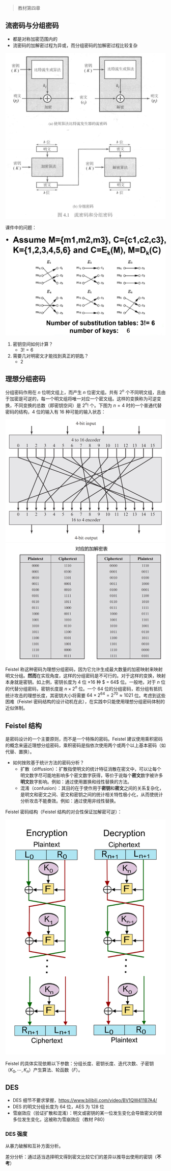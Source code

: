 > 教材第四章

## 流密码与分组密码

- 都是对称加密范围内的
- 流密码的加解密过程为异或，而分组密码的加解密过程比较复杂

![](_images/summary-des-1.png ':class=image-60')

课件中的问题：

![](_images/summary-des-2.png ':class=image-60')

1. 密钥空间如何计算？
   - $3! = 6$
2. 需要几对明密文才能找到真正的钥匙？
   - $2$

## 理想分组密码

分组密码作用在 $n$ 位明文组上，而产生 $n$ 位密文组。共有 $2^n$ 个不同明文组，且由于加密是可逆的，每一个明文组将唯一对应一个密文组。这样的变换称为可逆变换，不同变换的总数（即密钥空间）是 $2^n!$ 个。下图为 $n=4$ 时的一个普通代替密码的结构，$4$ 位的输入有 $16$ 种可能的输入状态：

![](_images/summary-des-3.png ':class=image-49')
![](_images/summary-des-4.png ':class=image-50')

Feistel 称这种密码为理想分组密码，因为它允许生成最大数量的加密映射来映射明文分组。**然而**在实现角度，这样的分组密码是不可行的。对于这样的变换，映射本身就是密钥。如上例，密钥长度为 $4$ 位 $\times 16$ 种 $ = 64$ 位。一般地，对于 $n$ 位的代替分组密码，密钥长度是 $n \times 2^n$ 位。一个 $64$ 位的分组密码，若分组有抵抗统计攻击的理想长度，其密钥大小将需要 $64 \times 2^{64} = 2^{70} ≈ 1021$ 位。考虑到这些困难（Feistel 密码结构的设计动机在此），在实践中只能使用理想分组密码体制的近似体制。


## Feistel 结构

是密码设计的一个主要原则，而不是一个特殊的密码。Feistel 建议使用乘积密码的概念来逼近理想分组密码，乘积密码是指依次使用两个或两个以上基本密码（如代替、置换）。

- 如何挫败基于统计方法的密码分析？
  - 扩散（diffusion）：扩散指使明文的统计特征消散在密文中，可以让每个明文数字尽可能地影响多个密文数字获得，等价于说每个**密文**数字被许多**明文**数字影响。例如：通过使用置换和线性替换的方法。
  - 混淆（confusion）：其目的在于使作用于**密钥**和**密文**之间的关系复杂化，是明文和密文之间、密文和密钥之间的统计相关特性极小化，从而使统计分析攻击不能奏效。例如：通过使用非线性替换。

Feistel 密码结构（Feistel 结构的对合性保证加解密可逆）：

![](_images/summary-des-5.svg ':class=image-50')

Feistel 的具体实现依赖以下参数：分组长度、密钥长度、迭代次数、子密钥（$K_0, \cdots, K_n$）产生算法、轮函数（$F$）。

## DES

- DES 细节不要求掌握，https://www.bilibili.com/video/BV1QW411B7A4/
- DES 的明文分组长度为 64 位，AES 为 128 位
- 雪崩效应（验证扩散和混淆）：明文或密钥的某一位发生变化会导致密文的很多位发生变化，这被称为雪崩效应（教材 P80）

### DES 强度

从暴力破解和互补方面分析。

差分分析：通过适当选择明文得到密文比较它们的差异以推导出使用的密钥（**不考**）